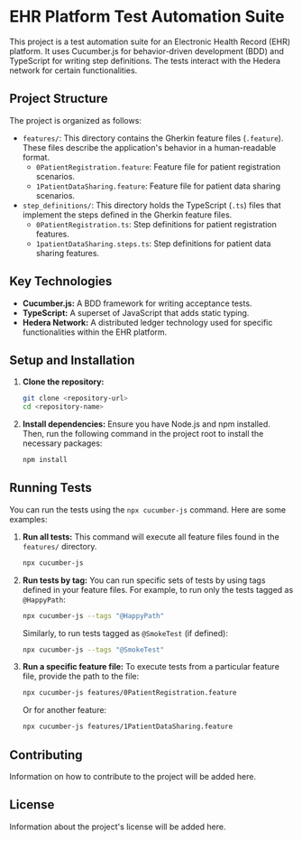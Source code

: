 # EHR Platform Test Automation Suite

This project is a test automation suite for an Electronic Health Record (EHR) platform. It uses Cucumber.js for behavior-driven development (BDD) and TypeScript for writing step definitions. The tests interact with the Hedera network for certain functionalities.

## Project Structure

The project is organized as follows:

- `features/`: This directory contains the Gherkin feature files (`.feature`). These files describe the application's behavior in a human-readable format.
  - `0PatientRegistration.feature`: Feature file for patient registration scenarios.
  - `1PatientDataSharing.feature`: Feature file for patient data sharing scenarios.
- `step_definitions/`: This directory holds the TypeScript (`.ts`) files that implement the steps defined in the Gherkin feature files.
  - `0PatientRegistration.ts`: Step definitions for patient registration features.
  - `1patientDataSharing.steps.ts`: Step definitions for patient data sharing features.

## Key Technologies

- **Cucumber.js:** A BDD framework for writing acceptance tests.
- **TypeScript:** A superset of JavaScript that adds static typing.
- **Hedera Network:** A distributed ledger technology used for specific functionalities within the EHR platform.

## Setup and Installation

1.  **Clone the repository:**
    ```bash
    git clone <repository-url>
    cd <repository-name>
    ```
2.  **Install dependencies:**
    Ensure you have Node.js and npm installed. Then, run the following command in the project root to install the necessary packages:
    ```bash
    npm install
    ```

## Running Tests

You can run the tests using the `npx cucumber-js` command. Here are some examples:

1.  **Run all tests:**
    This command will execute all feature files found in the `features/` directory.
    ```bash
    npx cucumber-js
    ```

2.  **Run tests by tag:**
    You can run specific sets of tests by using tags defined in your feature files. For example, to run only the tests tagged as `@HappyPath`:
    ```bash
    npx cucumber-js --tags "@HappyPath"
    ```
    Similarly, to run tests tagged as `@SmokeTest` (if defined):
    ```bash
    npx cucumber-js --tags "@SmokeTest"
    ```

3.  **Run a specific feature file:**
    To execute tests from a particular feature file, provide the path to the file:
    ```bash
    npx cucumber-js features/0PatientRegistration.feature
    ```
    Or for another feature:
    ```bash
    npx cucumber-js features/1PatientDataSharing.feature
    ```

## Contributing

Information on how to contribute to the project will be added here.

## License

Information about the project's license will be added here.
